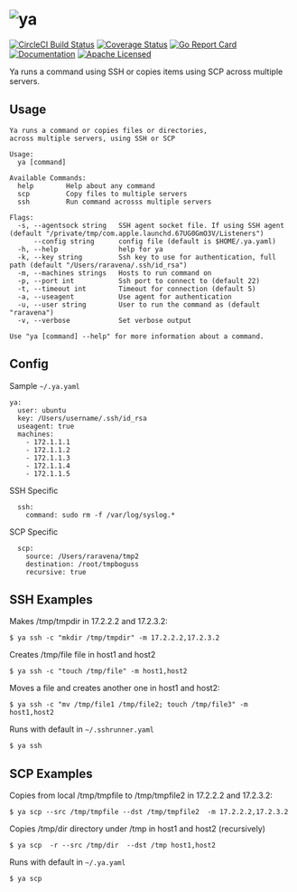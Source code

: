 # ![ya](https://user-images.githubusercontent.com/7659560/32466351-7f0fec64-c2fb-11e7-8299-1aad4fbdd28e.png)

[![CircleCI Build Status](https://circleci.com/gh/raravena80/ya.svg?style=shield)](https://circleci.com/gh/raravena80/ya) [![Coverage Status](https://coveralls.io/repos/github/raravena80/ya/badge.svg?branch=master)](https://coveralls.io/github/raravena80/ya?branch=master) [![Go Report Card](https://goreportcard.com/badge/github.com/raravena80/ya)](https://goreportcard.com/report/github.com/raravena80/ya) [![Documentation](https://godoc.org/github.com/raravena80/ya?status.svg)](http://godoc.org/github.com/raravena80/ya)  [![Apache Licensed](https://img.shields.io/badge/license-Apache2.0-blue.svg)](https://raw.githubusercontent.com/raravena80/ya/master/LICENSE)


Ya runs a command using SSH or copies items using SCP across multiple servers.

## Usage
```
Ya runs a command or copies files or directories,
across multiple servers, using SSH or SCP

Usage:
  ya [command]

Available Commands:
  help        Help about any command
  scp         Copy files to multiple servers
  ssh         Run command acrosss multiple servers

Flags:
  -s, --agentsock string   SSH agent socket file. If using SSH agent (default "/private/tmp/com.apple.launchd.67UG0GmO3V/Listeners")
      --config string      config file (default is $HOME/.ya.yaml)
  -h, --help               help for ya
  -k, --key string         Ssh key to use for authentication, full path (default "/Users/raravena/.ssh/id_rsa")
  -m, --machines strings   Hosts to run command on
  -p, --port int           Ssh port to connect to (default 22)
  -t, --timeout int        Timeout for connection (default 5)
  -a, --useagent           Use agent for authentication
  -u, --user string        User to run the command as (default "raravena")
  -v, --verbose            Set verbose output

Use "ya [command] --help" for more information about a command.
```

## Config

Sample `~/.ya.yaml`

```
ya:
  user: ubuntu
  key: /Users/username/.ssh/id_rsa
  useagent: true
  machines:
    - 172.1.1.1
    - 172.1.1.2
    - 172.1.1.3
    - 172.1.1.4
    - 172.1.1.5
```
SSH Specific
```
  ssh:
    command: sudo rm -f /var/log/syslog.*
```
SCP Specific
```
  scp:
    source: /Users/raravena/tmp2
    destination: /root/tmpboguss
    recursive: true
```

## SSH Examples

Makes /tmp/tmpdir in 17.2.2.2 and 17.2.3.2:
```
$ ya ssh -c "mkdir /tmp/tmpdir" -m 17.2.2.2,17.2.3.2
```

Creates /tmp/file file in host1 and host2
```
$ ya ssh -c "touch /tmp/file" -m host1,host2
```

Moves a file and creates another one in host1 and host2:
```
$ ya ssh -c "mv /tmp/file1 /tmp/file2; touch /tmp/file3" -m host1,host2
```

Runs with default in `~/.sshrunner.yaml`
```
$ ya ssh
```

## SCP Examples

Copies from local /tmp/tmpfile to /tmp/tmpfile2 in 17.2.2.2 and 17.2.3.2:
```
$ ya scp --src /tmp/tmpfile --dst /tmp/tmpfile2  -m 17.2.2.2,17.2.3.2
```

Copies /tmp/dir directory under /tmp in host1 and host2 (recursively)
```
$ ya scp  -r --src /tmp/dir  --dst /tmp host1,host2
```

Runs with default in `~/.ya.yaml`
```
$ ya scp
```
